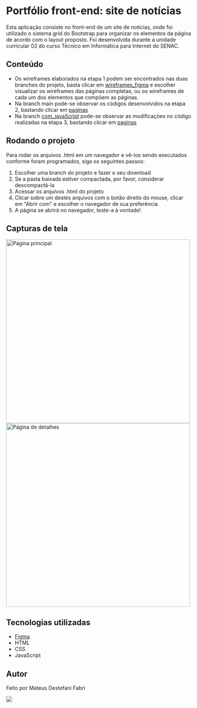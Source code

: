 <h1>Portfólio front-end: site de notícias</h1>

<p>Esta aplicação consiste no front-end de um site de notícias, onde foi utilizado o sistema grid do Bootstrap para organizar os elementos da página de acordo com o layout proposto. Foi desenvolvida durante a unidade curricular 02 do curso Técnico em Informática para Internet do SENAC.</p>


<h2>Conteúdo</h2>
<ul>
  <li>
    Os wireframes elaborados na etapa 1 podem ser encontrados nas duas branches do projeto, basta clicar em 
    <a href="https://github.com/mateusDesteFabri/portfolio_front-end_loja_produtos_naturais_UC02/tree/main/wireframes_figma">wireframes_figma</a> e escolher
    visualizar os wireframes das páginas completas, ou os wireframes de cada um dos elementos que compõem as páginas.
  </li>
  <li>
    Na branch main pode-se observar os códigos desenvolvidos na etapa 2, bastando clicar em 
    <a href="https://github.com/mateusDesteFabri/portfolio_front-end_loja_produtos_naturais_UC02/tree/main/paginas">paginas</a>
  </li>
  <li>
    Na branch <a href="https://github.com/mateusDesteFabri/portfolio_front-end_loja_produtos_naturais_UC02/tree/com_javaScript">com_javaScript</a>
    pode-se observar as modificações no código realizadas na etapa 3, bastando clicar em 
    <a href="https://github.com/mateusDesteFabri/portfolio_front-end_loja_produtos_naturais_UC02/tree/com_javaScript/paginas">paginas</a>
  </li>
</ul>

<h2>Rodando o projeto</h2>
<p>Para rodar os arquivos .html em um navegador e vê-los sendo executados conforme foram programados, siga os seguintes passos:
<ol>
  <li>
    Escolher uma branch do projeto e fazer o seu download
  </li>
  <li>
    Se a pasta baixada estiver compactada, por favor, considerar descompactá-la
  </li>
  <li>
    Acessar os arquivos .html do projeto
  </li>
  <li>
    Clicar sobre um destes arquivos com o botão direito do mouse, clicar em "Abrir com" e escolher o navegador de sua preferência
  </li>
  <li>
    A página se abrirá no navegador, teste-a à vontade!
  </li>
</ol>

<h2>Capturas de tela</h2>

<img src="https://github.com/mateusDesteFabri/portfolio_front-end_loja_produtos_naturais_UC02/blob/main/wireframes_figma/wireframes_completo/P%C3%A1gina%20Principal.jpg" alt="Página principal" width="500">
<img src="https://github.com/mateusDesteFabri/portfolio_front-end_loja_produtos_naturais_UC02/blob/main/wireframes_figma/wireframes_completo/P%C3%A1gina%20de%20Detalhes.jpg" alt="Página de detalhes" width="500">

<h2>Tecnologias utilizadas</h2>
<ul>
  <li><a href="https://www.figma.com/">Figma</a></li>
  <li>HTML</li>
  <li>CSS</li>
  <li>JavaScript</li>
</ul>

<h2>Autor</h2>
<p>Feito por Mateus Destefani Fabri</p>
<p>
  <a href="https://www.linkedin.com/in/mateus-destefani-fabri-44b205232/">
    <img src="https://img.shields.io/badge/LinkedIn-blue?style=flat&logo=linkedin&labelColor=blue">
  </a>
</p>
